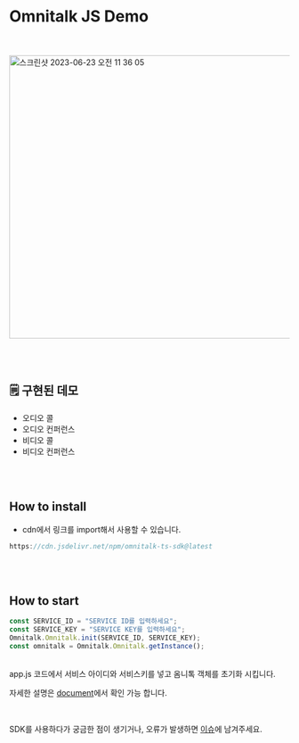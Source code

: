 # Omnitalk JS Demo

<br><br>
<img width="508" alt="스크린샷 2023-06-23 오전 11 36 05" src="https://github.com/Luna-omni/demo-read-me/assets/125844802/ee697990-41a2-4aed-8bec-577b8508c828">

<br><br>

## 🗒️ 구현된 데모

- 오디오 콜
- 오디오 컨퍼런스
- 비디오 콜
- 비디오 컨퍼런스

<br><br>

## How to install

- cdn에서 링크를 import해서 사용할 수 있습니다.

```JavaScript
https://cdn.jsdelivr.net/npm/omnitalk-ts-sdk@latest
```

<br><br>

## How to start

```JavaScript
const SERVICE_ID = "SERVICE ID를 입력하세요";
const SERVICE_KEY = "SERVICE KEY를 입력하세요";
Omnitalk.Omnitalk.init(SERVICE_ID, SERVICE_KEY);
const omnitalk = Omnitalk.Omnitalk.getInstance();
```

<br>
app.js 코드에서 서비스 아이디와 서비스키를 넣고 옴니톡 객체를 초기화 시킵니다.

자세한 설명은 <a href="https://docs.omnitalk.io">document</a>에서 확인 가능 합니다.

<br>

SDK를 사용하다가 궁금한 점이 생기거나, 오류가 발생하면 <a href="https://github.com/omnistory-labs/omnitalk.sdk/issues">이슈</a>에 남겨주세요.
